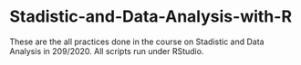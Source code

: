 # Stadistic-and-Data-Analysis-with-R

These are the all practices done in the course on Stadistic and Data Analysis in 209/2020. All scripts run under RStudio.
